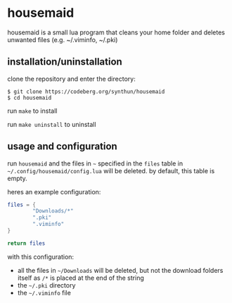# housemaid

housemaid is a small lua program that cleans your home folder and deletes unwanted files (e.g. ~/.viminfo, ~/.pki)

## installation/uninstallation

clone the repository and enter the directory:

```
$ git clone https://codeberg.org/synthun/housemaid
$ cd housemaid
```

run `make` to install

run `make uninstall` to uninstall

## usage and configuration

run `housemaid` and the files in `~` specified in the `files` table in `~/.config/housemaid/config.lua` will be deleted. by default, this table is empty.

heres an example configuration:

```lua
files = {
        "Downloads/*"
        ".pki"
        ".viminfo"
}

return files
```

with this configuration:

+ all the files in `~/Downloads` will be deleted, but not the download folders itself as `/*` is placed at the end of the string
+ the `~/.pki` directory
+ the `~/.viminfo` file
